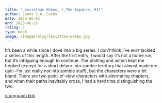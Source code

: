 ```yaml
---
title: "_Leviathan Wakes_ (_The Expanse_ #1)"
author: James S.A. Corey
date: 2023-06-02
end: 2023-06-29
rating: 3
type: book
image: /images/blog/leviathan-wakes.jpg
---
```


It’s been a while since I dove into a big series. I don’t think I’ve _ever_ tackled a series of this length. After the first entry, I would say it’s not a home run, but it’s intriguing enough to continue. The plotting and action kept me hooked (except for a short detour into zombie territory that almost made me quit--I’m just really not into zombie stuff), but the characters were a bit bland. There are two point-of-view characters with alternating chapters, and when their paths inevitably cross, I had a hard time distinguishing the two.

[storygraph link][1]

[1]:	https://app.thestorygraph.com/books/c83664bb-15bf-4404-b896-af6bbb0cfc18